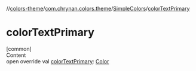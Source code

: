 //[colors-theme](../../../index.md)/[com.chrynan.colors.theme](../index.md)/[SimpleColors](index.md)/[colorTextPrimary](color-text-primary.md)



# colorTextPrimary  
[common]  
Content  
open override val [colorTextPrimary](color-text-primary.md): [Color](../../../../colors-core/colors-core/com.chrynan.colors/-color/index.md)  



